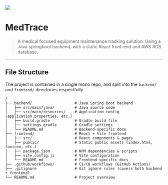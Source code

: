 ![](https://skillicons.dev/icons?i=java,gradle,spring,react,aws,cloudflare)

 # MedTrace
 > A medical focused equipment maintenance tracking solution. Using a Java springboot backend, with a static React front-end and AWS RDS database.

---

## File Structure

The project is contained in a single mono repo, and split into the `backend/` and `frontend/` directories respectfully

```plaintext
/
├── backend/                   # Java Spring Boot backend
│   ├── src/main/java/         # Java source code
│   ├── src/main/resources/    # Application config (application.properties, etc.)
│   ├── build.gradle           # Gradle build file
│   ├── settings.gradle        # Gradle settings
│   └── README.md              # Backend-specific docs
├── frontend/                  # React + Vite frontend
│   ├── src/                   # React components & pages
│   ├── public/                # Static public assets (index.html, favicon, etc.)
│   ├── package.json           # NPM dependencies & scripts
│   ├── vite.config.js         # Vite configuration
│   └── README.md              # Frontend-specific docs
├── .github/workflows/         # CI/CD workflows (GitHub Actions)
├── .gitignore                 # Git ignore rules (covers both backend + frontend)
└── README.md                  # Project overview
```
